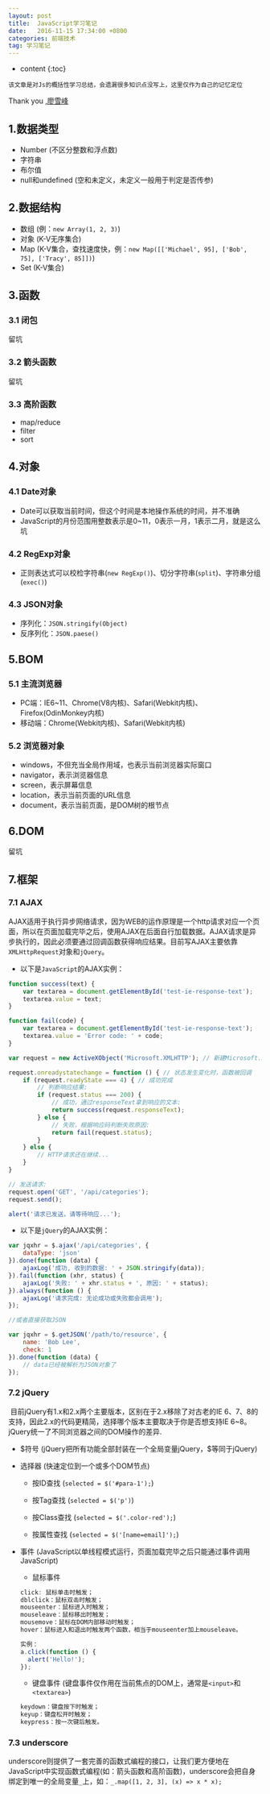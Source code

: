 ```yaml
---
layout: post
title:  JavaScript学习笔记
date:   2016-11-15 17:34:00 +0800
categories: 前端技术
tag: 学习笔记
---
```


* content
{:toc}


`该文章是对Js的概括性学习总结，会遗漏很多知识点没写上，这里仅作为自己的记忆定位`

Thank you ,[廖雪峰](http://www.liaoxuefeng.com/)


## 1.数据类型

* Number (不区分整数和浮点数)
* 字符串
* 布尔值
* null和undefined (空和未定义，未定义一般用于判定是否传参)


## 2.数据结构

* 数组 (例：`new Array(1, 2, 3)`)
* 对象 (K-V无序集合)
* Map (K-V集合，查找速度快，例：`new Map([['Michael', 95], ['Bob', 75], ['Tracy', 85]])`)
* Set (K-V集合)


## 3.函数

### 3.1 闭包

留坑

### 3.2 箭头函数

留坑

### 3.3 高阶函数

* map/reduce
* filter
* sort


## 4.对象

### 4.1 Date对象

* Date可以获取当前时间，但这个时间是本地操作系统的时间，并不准确
* JavaScript的月份范围用整数表示是0~11，0表示一月，1表示二月，就是这么坑



### 4.2 RegExp对象

* 正则表达式可以校检字符串(`new RegExp()`)、切分字符串(`split`)、字符串分组(`exec()`)



### 4.3 JSON对象 

* 序列化：`JSON.stringify(Object)`
* 反序列化：`JSON.paese()`



## 5.BOM

### 5.1 主流浏览器

* PC端：IE6~11、Chrome(V8内核)、Safari(Webkit内核)、Firefox(OdinMonkey内核)
* 移动端：Chrome(Webkit内核)、Safari(Webkit内核)



### 5.2 浏览器对象

* windows，不但充当全局作用域，也表示当前浏览器实际窗口
* navigator，表示浏览器信息
* screen，表示屏幕信息
* location，表示当前页面的URL信息
* document，表示当前页面，是DOM树的根节点


## 6.DOM

留坑

## 7.框架

### 7.1 AJAX

​        AJAX适用于执行异步网络请求，因为WEB的运作原理是一个http请求对应一个页面，所以在页面加载完毕之后，使用AJAX在后面自行加载数据。AJAX请求是异步执行的，因此必须要通过回调函数获得响应结果。目前写AJAX主要依靠`XMLHttpRequest`对象和`jQuery`。

* 以下是`JavaScript`的AJAX实例：

```javascript
function success(text) {
    var textarea = document.getElementById('test-ie-response-text');
    textarea.value = text;
}

function fail(code) {
    var textarea = document.getElementById('test-ie-response-text');
    textarea.value = 'Error code: ' + code;
}

var request = new ActiveXObject('Microsoft.XMLHTTP'); // 新建Microsoft.XMLHTTP对象

request.onreadystatechange = function () { // 状态发生变化时，函数被回调
    if (request.readyState === 4) { // 成功完成
        // 判断响应结果:
        if (request.status === 200) {
            // 成功，通过responseText拿到响应的文本:
            return success(request.responseText);
        } else {
            // 失败，根据响应码判断失败原因:
            return fail(request.status);
        }
    } else {
        // HTTP请求还在继续...
    }
}

// 发送请求:
request.open('GET', '/api/categories');
request.send();

alert('请求已发送，请等待响应...');
```

* 以下是`jQuery`的AJAX实例：

```javascript
var jqxhr = $.ajax('/api/categories', {
    dataType: 'json'
}).done(function (data) {
    ajaxLog('成功, 收到的数据: ' + JSON.stringify(data));
}).fail(function (xhr, status) {
    ajaxLog('失败: ' + xhr.status + ', 原因: ' + status);
}).always(function () {
    ajaxLog('请求完成: 无论成功或失败都会调用');
});

//或者直接获取JSON

var jqxhr = $.getJSON('/path/to/resource', {
    name: 'Bob Lee',
    check: 1
}).done(function (data) {
    // data已经被解析为JSON对象了
});
```

### 7.2 jQuery

​        目前jQuery有1.x和2.x两个主要版本，区别在于2.x移除了对古老的IE 6、7、8的支持，因此2.x的代码更精简，选择哪个版本主要取决于你是否想支持IE 6~8。jQuery统一了不同浏览器之间的DOM操作的差异.

* $符号 (jQuery把所有功能全部封装在一个全局变量jQuery，\$等同于jQuery)
* 选择器 (快速定位到一个或多个DOM节点)
  * 按ID查找 (`selected = $('#para-1');`)

  * 按Tag查找 (`selected = $('p')`)

  * 按Class查找 (`selected = $('.color-red');`)

  * 按属性查找 (`selected = $('[name=email]');`)
* 事件 (JavaScript以单线程模式运行，页面加载完毕之后只能通过事件调用JavaScript)
  * 鼠标事件
  ```javascript
  click: 鼠标单击时触发；
  dblclick：鼠标双击时触发；
  mouseenter：鼠标进入时触发；
  mouseleave：鼠标移出时触发；
  mousemove：鼠标在DOM内部移动时触发；
  hover：鼠标进入和退出时触发两个函数，相当于mouseenter加上mouseleave。
  ```
  ```javascript
  实例：
  a.click(function () {
    alert('Hello!');
  });
  ```

  * 键盘事件 (键盘事件仅作用在当前焦点的DOM上，通常是`<input>`和`<textarea>`)
  ```javascript
  keydown：键盘按下时触发；
  keyup：键盘松开时触发；
  keypress：按一次键后触发。
  ```

### 7.3 underscore

​        underscore则提供了一套完善的函数式编程的接口，让我们更方便地在JavaScript中实现函数式编程(如：箭头函数和高阶函数)，underscore会把自身绑定到唯一的全局变量`_`上，如：`_.map([1, 2, 3], (x) => x * x); `

